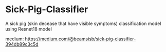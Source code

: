 # Sick-Pig-Classifier
A sick pig (skin decease that have visible symptoms) classification model using Resnet18 model

medium: https://medium.com/@beamsisb/sick-pig-classifier-394db89c3c5d
